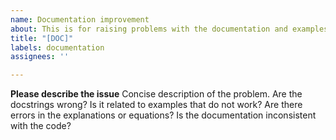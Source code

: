 ```yaml
---
name: Documentation improvement
about: This is for raising problems with the documentation and examples.
title: "[DOC]"
labels: documentation
assignees: ''

---
```


**Please describe the issue**
Concise description of the problem. Are the docstrings wrong? Is it related to examples that do not work? Are there errors in the explanations or equations? Is the documentation inconsistent with the code?
